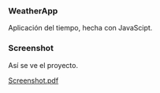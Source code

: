 ### WeatherApp
Aplicación del tiempo, hecha con JavaScipt.

### Screenshot
Así se ve el proyecto.

[Screenshot.pdf](https://github.com/RodrigoFunes/WeatherApp/files/12490549/Screenshot.pdf)
